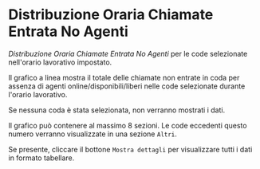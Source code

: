 # Distribuzione Oraria Chiamate Entrata No Agenti

*Distribuzione Oraria Chiamate Entrata No Agenti* per le code selezionate
nell'orario lavorativo impostato.

Il grafico a linea mostra il totale delle chiamate non entrate in coda 
per assenza di agenti online/disponibili/liberi nelle code selezionate 
durante l'orario lavorativo.

Se nessuna coda è stata selezionata, non verranno mostrati i dati.

Il grafico può contenere al massimo 8 sezioni. Le code eccedenti questo
numero verranno visualizzate in una sezione `Altri`.

Se presente, cliccare il bottone `Mostra dettagli` per visualizzare
tutti i dati in formato tabellare.
